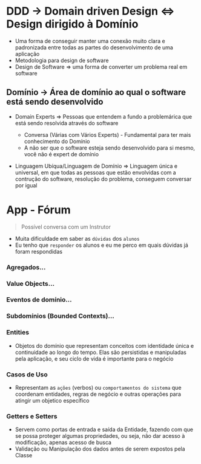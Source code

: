 # DDD -> Domain driven Design <=> Design dirigido à Domínio

- Uma forma de conseguir manter uma conexão muito clara e padronizada entre todas as partes do desenvolvimento de uma aplicação
- Metodologia para design de software
- Design de Software => uma forma de converter um problema real em software

## Domínio -> Área de domínio ao qual o software está sendo desenvolvido

- Domain Experts => Pessoas que entendem a fundo a problemárica que está sendo resolvida através do software
  - Conversa (Várias com Vários Experts) - Fundamental para ter mais conhecimento do Domínio
  - A não ser que o software esteja sendo desenvolvido para si mesmo, você não é expert de domínio

- Linguagem Ubíqua/Linguagem de Domínio => Linguagem única e universal, em que todas as pessoas que estão envolvidas com a contrução do software, resolução do problema, conseguem conversar por igual

# App - Fórum

> Possível conversa com um Instrutor
- Muita dificuldade em saber as ``dúvidas`` dos  ```alunos```
- Eu tenho que ``responder`` os alunos e eu me perco em quais dúvidas já foram respondidas

### Agregados...
### Value Objects...
### Eventos de domínio...
### Subdomínios (Bounded Contexts)...

### Entities
- Objetos do domínio que representam conceitos com identidade única e continuidade ao longo do tempo. Elas são persistidas e manipuladas pela aplicação, e seu ciclo de vida é importante para o negócio

### Casos de Uso
- Representam as ``ações`` (verbos) ou ``comportamentos do sistema`` que coordenam entidades, regras de negócio e outras operações para atingir um objetico específico


### Getters e Setters

- Servem como portas de entrada e saída da Entidade, fazendo com que se possa proteger algumas propriedades, ou seja, não dar acesso à modificação, apenas acesso de busca
- Validação ou Manipulação dos dados antes de serem expostos pela Classe